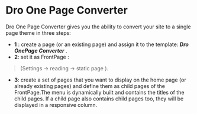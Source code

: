 # Dro One Page Converter

Dro One Page Converter gives you the ability to convert your site to a single page theme in three steps: 
-  **1** : create a page (or an existing page) and assign it to the template:   ***Dro OnePage Converter*** .  
- **2**:  set it as FrontPage  :  

> (Settings -> reading -> static page ).

- **3**: create a set of pages that you want to display on the home page (or already existing pages) and define them as child pages of the FrontPage.The menu is dynamically built and contains the titles of the child pages. If a child page also contains child pages too, they will be displayed in a responsive column.